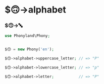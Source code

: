 # $🙃->alphabet

### $🙃->🔤

```php
use Phonyland\Phony;


$🙃 = new Phony('en');

$🙃->alphabet->uppercase_letter; // => "P"

$🙃->alphabet->lowercase_letter; // => "p"

$🙃->alphabet->letter;           // => "P"

```
